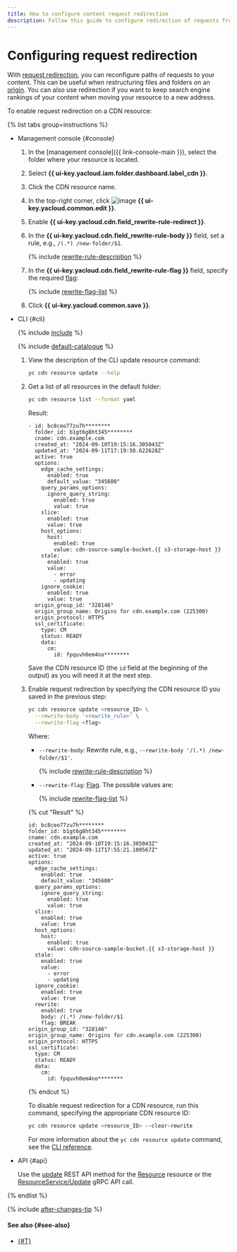 ```yaml
---
title: How to configure content request redirection
description: Follow this guide to configure redirection of requests from a CDN resource to an origin using a _rewrite_ rule.
---
```


# Configuring request redirection

With [request redirection](../../concepts/http-rewrite.md), you can reconfigure paths of requests to your content. This can be useful when restructuring files and folders on an [origin](../../concepts/origins.md). You can also use redirection if you want to keep search engine rankings of your content when moving your resource to a new address.

To enable request redirection on a CDN resource:

{% list tabs group=instructions %}

- Management console {#console}

  1. In the [management console]({{ link-console-main }}), select the folder where your resource is located.

  1. Select **{{ ui-key.yacloud.iam.folder.dashboard.label_cdn }}**.

  1. Click the CDN resource name.

  1. In the top-right corner, click ![image](../../../_assets/console-icons/pencil.svg) **{{ ui-key.yacloud.common.edit }}**.

  1. Enable **{{ ui-key.yacloud.cdn.field_rewrite-rule-redirect }}**.

  1. In the **{{ ui-key.yacloud.cdn.field_rewrite-rule-body }}** field, set a rule, e.g., `/(.*) /new-folder/$1`.

      {% include [rewrite-rule-description](../../../_includes/cdn/rewrite-rule-description.md) %}

  1. In the **{{ ui-key.yacloud.cdn.field_rewrite-rule-flag }}** field, specify the required [flag](../../concepts/http-rewrite.md#flag):

      {% include [rewrite-flag-list](../../../_includes/cdn/rewrite-flag-list.md) %}

  1. Click **{{ ui-key.yacloud.common.save }}**.

- CLI {#cli}

  {% include [include](../../../_includes/cli-install.md) %}

  {% include [default-catalogue](../../../_includes/default-catalogue.md) %}

  1. View the description of the CLI update resource command:

      ```bash
      yc cdn resource update --help
      ```

  1. Get a list of all resources in the default folder:

      ```bash
      yc cdn resource list --format yaml
      ```

      Result:

      ```text
      - id: bc8ceo77zu7h********
        folder_id: b1gt6g8ht345********
        cname: cdn.example.com
        created_at: "2024-09-10T19:15:16.305043Z"
        updated_at: "2024-09-11T17:19:50.622628Z"
        active: true
        options:
          edge_cache_settings:
            enabled: true
            default_value: "345600"
          query_params_options:
            ignore_query_string:
              enabled: true
              value: true
          slice:
            enabled: true
            value: true
          host_options:
            host:
              enabled: true
              value: cdn-source-sample-bucket.{{ s3-storage-host }}
          stale:
            enabled: true
            value:
              - error
              - updating
          ignore_cookie:
            enabled: true
            value: true
        origin_group_id: "328146"
        origin_group_name: Origins for cdn.example.com (225300)
        origin_protocol: HTTPS
        ssl_certificate:
          type: CM
          status: READY
          data:
            cm:
              id: fpquvh0em4no********
      ```

      Save the CDN resource ID (the `id` field at the beginning of the output) as you will need it at the next step.

  1. Enable request redirection by specifying the CDN resource ID you saved in the previous step:

      ```bash
      yc cdn resource update <resource_ID> \
        --rewrite-body '<rewrite_rule>' \
        --rewrite-flag <flag>
      ```

      Where:
      * `--rewrite-body`: Rewrite rule, e.g., `--rewrite-body '/(.*) /new-folder/$1'`.

          {% include [rewrite-rule-description](../../../_includes/cdn/rewrite-rule-description.md) %}
      * `--rewrite-flag`: [Flag](../../concepts/http-rewrite.md#flag). The possible values are:

          {% include [rewrite-flag-list](../../../_includes/cdn/rewrite-flag-list.md) %}

      {% cut "Result" %}

      ```text
      id: bc8ceo77zu7h********
      folder_id: b1gt6g8ht345********
      cname: cdn.example.com
      created_at: "2024-09-10T19:15:16.305043Z"
      updated_at: "2024-09-11T17:55:21.100567Z"
      active: true
      options:
        edge_cache_settings:
          enabled: true
          default_value: "345600"
        query_params_options:
          ignore_query_string:
            enabled: true
            value: true
        slice:
          enabled: true
          value: true
        host_options:
          host:
            enabled: true
            value: cdn-source-sample-bucket.{{ s3-storage-host }}
        stale:
          enabled: true
          value:
            - error
            - updating
        ignore_cookie:
          enabled: true
          value: true
        rewrite:
          enabled: true
          body: /(.*) /new-folder/$1
          flag: BREAK
      origin_group_id: "328146"
      origin_group_name: Origins for cdn.example.com (225300)
      origin_protocol: HTTPS
      ssl_certificate:
        type: CM
        status: READY
        data:
          cm:
            id: fpquvh0em4no********
      ```

      {% endcut %}

     To disable request redirection for a CDN resource, run this command, specifying the appropriate CDN resource ID:

      ```bash
      yc cdn resource update <resource_ID> --clear-rewrite
      ```

      For more information about the `yc cdn resource update` command, see the [CLI reference](../../../cli/cli-ref/managed-services/cdn/resource/update.md).

- API {#api}

  Use the [update](../../api-ref/Resource/update.md) REST API method for the [Resource](../../api-ref/Resource/index.md) resource or the [ResourceService/Update](../../api-ref/grpc/resource_service.md#Update) gRPC API call.

{% endlist %}

{% include [after-changes-tip](../../../_includes/cdn/after-changes-tip.md) %}

#### See also {#see-also}

* [{#T}](../../concepts/http-rewrite.md)